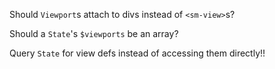 
Should `Viewport`s attach to divs instead of `<sm-view>`s?

Should a `State`'s `$viewports` be an array?


Query `State` for view defs instead of accessing them directly!!